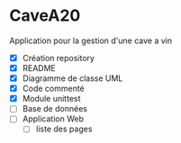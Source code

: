 # CaveA20

Application pour la gestion d'une cave a vin


- [x] Création repository
- [x] README
- [x] Diagramme de classe UML
- [x] Code commenté
- [x] Module unittest
- [ ] Base de données
- [ ] Application Web
	- [ ] liste des pages
